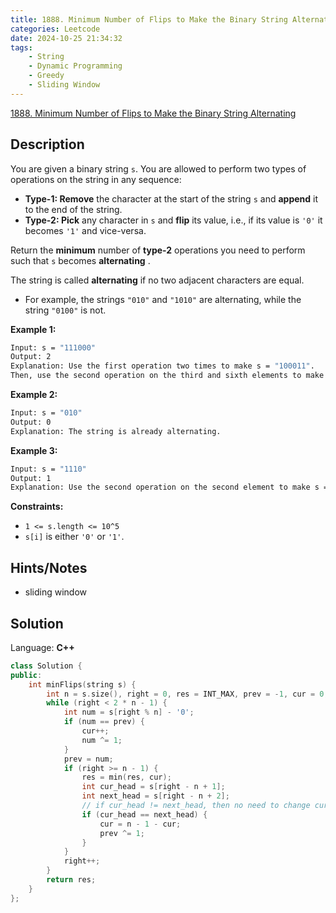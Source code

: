 ```yaml
---
title: 1888. Minimum Number of Flips to Make the Binary String Alternating
categories: Leetcode
date: 2024-10-25 21:34:32
tags:
    - String
    - Dynamic Programming
    - Greedy
    - Sliding Window
---
```


[1888. Minimum Number of Flips to Make the Binary String Alternating](https://leetcode.com/problems/minimum-number-of-flips-to-make-the-binary-string-alternating/description/)

## Description

You are given a binary string `s`. You are allowed to perform two types of operations on the string in any sequence:

- **Type-1: Remove**  the character at the start of the string `s` and **append**  it to the end of the string.
- **Type-2: Pick**  any character in `s` and **flip**  its value, i.e., if its value is `'0'` it becomes `'1'` and vice-versa.

Return the **minimum**  number of **type-2**  operations you need to perform such that `s` becomes **alternating** .

The string is called **alternating**  if no two adjacent characters are equal.

- For example, the strings `"010"` and `"1010"` are alternating, while the string `"0100"` is not.

**Example 1:**

```bash
Input: s = "111000"
Output: 2
Explanation: Use the first operation two times to make s = "100011".
Then, use the second operation on the third and sixth elements to make s = "101010".
```

**Example 2:**

```bash
Input: s = "010"
Output: 0
Explanation: The string is already alternating.
```

**Example 3:**

```bash
Input: s = "1110"
Output: 1
Explanation: Use the second operation on the second element to make s = "1010".
```

**Constraints:**

- `1 <= s.length <= 10^5`
- `s[i]` is either `'0'` or `'1'`.

## Hints/Notes

- sliding window

## Solution

Language: **C++**

```C++
class Solution {
public:
    int minFlips(string s) {
        int n = s.size(), right = 0, res = INT_MAX, prev = -1, cur = 0;
        while (right < 2 * n - 1) {
            int num = s[right % n] - '0';
            if (num == prev) {
                cur++;
                num ^= 1;
            }
            prev = num;
            if (right >= n - 1) {
                res = min(res, cur);
                int cur_head = s[right - n + 1];
                int next_head = s[right - n + 2];
                // if cur_head != next_head, then no need to change cur
                if (cur_head == next_head) {
                    cur = n - 1 - cur;
                    prev ^= 1;
                }
            }
            right++;
        }
        return res;
    }
};
```
